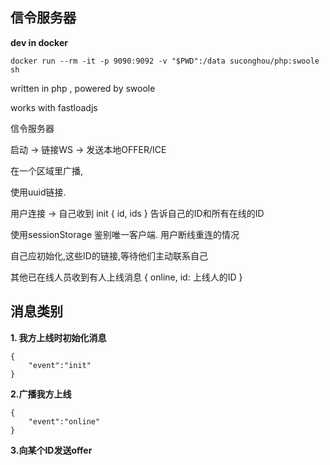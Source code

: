 ## 信令服务器


**dev in docker** 

```
docker run --rm -it -p 9090:9092 -v "$PWD":/data suconghou/php:swoole sh  
```

written in php , powered by swoole

works with fastloadjs

信令服务器

启动 -> 链接WS -> 发送本地OFFER/ICE

在一个区域里广播,

使用uuid链接.

用户连接 -> 
自己收到 init 
{
    id,
    ids
}
告诉自己的ID和所有在线的ID

使用sessionStorage 鉴别唯一客户端. 用户断线重连的情况

自己应初始化,这些ID的链接,等待他们主动联系自己

其他已在线人员收到有人上线消息
{
    online,
    id: 上线人的ID
}

## 消息类别

**1. 我方上线时初始化消息**

```
{
    "event":"init"
}
```

**2.广播我方上线**

```
{
    "event":"online"
}
```


**3.向某个ID发送offer**




